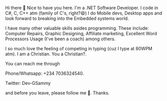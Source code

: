 Hi there 👋
Nice to have you here. I'm a .NET Software Developer. I code in C#, C, C++ atm (family of C's, right?😄)
I do Mobile devs, Desktop apps and look forward to breaking into the Embedded systems world.

I have many other valuable skills asides programming. These include:
Computer Repairs, 
Graphic Designing, 
Affiliate marketing, 
Excellent Word Processors Usage (I've been a coach)
among others.

I so much love the feeling of competing in typing (cuz I type at 80WPM atm). 
I am a Christian. You a Christian?.

You can reach me through

Phone/Whatsapp: +234 7036324540.

Twitter: Dev-GSammy

and before you leave, please follow me 🤔. Thanks.
